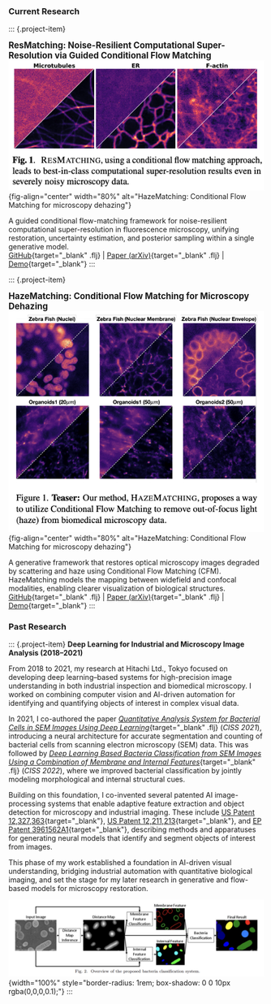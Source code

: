### Current Research


::: {.project-item}

**<span style="font-size: 1.2em;">ResMatching: Noise-Resilient Computational Super-Resolution via Guided Conditional Flow Matching</span>**  
![](images/resmatching_teaser.png){fig-align="center" width="80%" alt="HazeMatching: Conditional Flow Matching for microscopy dehazing"}

A guided conditional flow-matching framework for noise-resilient computational super-resolution in fluorescence microscopy, unifying restoration, uncertainty estimation, and posterior sampling within a single generative model.</br>
[GitHub](#){target="_blank" .flj} | [Paper (arXiv)](https://arxiv.org/abs/2510.26601){target="_blank" .flj} | [Demo](#){target="_blank"}
:::

::: {.project-item}

**<span style="font-size: 1.2em;">HazeMatching: Conditional Flow Matching for Microscopy Dehazing</span>**  
![](images/hazematching_teaser.png){fig-align="center" width="80%" alt="HazeMatching: Conditional Flow Matching for microscopy dehazing"}

A generative framework that restores optical microscopy images degraded by scattering and haze using Conditional Flow Matching (CFM). HazeMatching models the mapping between widefield and confocal modalities, enabling clearer visualization of biological structures.  
[GitHub](#){target="_blank" .flj} | [Paper (arXiv)](https://arxiv.org/abs/2506.22397){target="_blank" .flj} | [Demo](#){target="_blank"}
:::

### Past Research

::: {.project-item}
**Deep Learning for Industrial and Microscopy Image Analysis (2018–2021)**  

From 2018 to 2021, my research at Hitachi Ltd., Tokyo focused on developing deep learning–based systems for high-precision image understanding in both industrial inspection and biomedical microscopy. I worked on combining computer vision and AI-driven automation for identifying and quantifying objects of interest in complex visual data.

In 2021, I co-authored the paper [*Quantitative Analysis System for Bacterial Cells in SEM Images Using Deep Learning*](https://ieeexplore.ieee.org/abstract/document/9400322){target="_blank" .flj} (*CISS 2021*), introducing a neural architecture for accurate segmentation and counting of bacterial cells from scanning electron microscopy (SEM) data. This was followed by [*Deep Learning Based Bacteria Classification from SEM Images Using a Combination of Membrane and Internal Features*](https://ieeexplore.ieee.org/abstract/document/9751170){target="_blank" .flj} (*CISS 2022*), where we improved bacterial classification by jointly modeling morphological and internal structural cues.

Building on this foundation, I co-invented several patented AI image-processing systems that enable adaptive feature extraction and object detection for microscopy and industrial imaging. These include [US Patent 12,327,363](https://patents.google.com/patent/US12327363B2){target="_blank"}, [US Patent 12,211,213](https://patents.google.com/patent/US12211213B2){target="_blank"}, and [EP Patent 3961562A1](https://patents.google.com/patent/EP3961562A1){target="_blank"}, describing methods and apparatuses for generating neural models that identify and segment objects of interest from images.

This phase of my work established a foundation in AI-driven visual understanding, bridging industrial automation with quantitative biological imaging, and set the stage for my later research in generative and flow-based models for microscopy restoration.

![Figure: Conceptual schematic of deep learning pipelines developed at Hitachi for automated bacterial analysis and industrial image understanding.](images/past_research_teaser.png){width="100%" style="border-radius: 1rem; box-shadow: 0 0 10px rgba(0,0,0,0.1);"}
:::